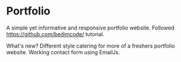 # Portfolio

A simple yet informative and responsive portfolio website. 
Followed https://github.com/bedimcode/ tutorial.

What's new?
Different style catering for more of a freshers portfolio website. 
Working contact form using EmailJs.
